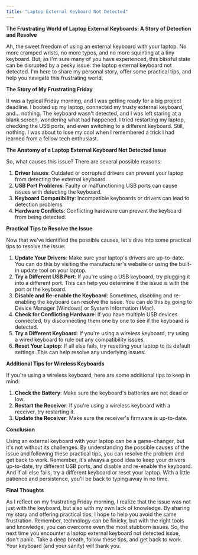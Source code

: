 ```yaml
---
title: "Laptop External Keyboard Not Detected"
---
```


**The Frustrating World of Laptop External Keyboards: A Story of Detection and Resolve**

 Ah, the sweet freedom of using an external keyboard with your laptop. No more cramped wrists, no more typos, and no more squinting at a tiny keyboard. But, as I'm sure many of you have experienced, this blissful state can be disrupted by a pesky issue: the laptop external keyboard not detected. I'm here to share my personal story, offer some practical tips, and help you navigate this frustrating world.

**The Story of My Frustrating Friday**

It was a typical Friday morning, and I was getting ready for a big project deadline. I booted up my laptop, connected my trusty external keyboard, and... nothing. The keyboard wasn't detected, and I was left staring at a blank screen, wondering what had happened. I tried restarting my laptop, checking the USB ports, and even switching to a different keyboard. Still, nothing. I was about to lose my cool when I remembered a trick I had learned from a fellow tech enthusiast.

**The Anatomy of a Laptop External Keyboard Not Detected Issue**

So, what causes this issue? There are several possible reasons:

1. **Driver Issues**: Outdated or corrupted drivers can prevent your laptop from detecting the external keyboard.
2. **USB Port Problems**: Faulty or malfunctioning USB ports can cause issues with detecting the keyboard.
3. **Keyboard Compatibility**: Incompatible keyboards or drivers can lead to detection problems.
4. **Hardware Conflicts**: Conflicting hardware can prevent the keyboard from being detected.

**Practical Tips to Resolve the Issue**

Now that we've identified the possible causes, let's dive into some practical tips to resolve the issue:

1. **Update Your Drivers**: Make sure your laptop's drivers are up-to-date. You can do this by visiting the manufacturer's website or using the built-in update tool on your laptop.
2. **Try a Different USB Port**: If you're using a USB keyboard, try plugging it into a different port. This can help you determine if the issue is with the port or the keyboard.
3. **Disable and Re-enable the Keyboard**: Sometimes, disabling and re-enabling the keyboard can resolve the issue. You can do this by going to Device Manager (Windows) or System Information (Mac).
4. **Check for Conflicting Hardware**: If you have multiple USB devices connected, try disconnecting them one by one to see if the keyboard is detected.
5. **Try a Different Keyboard**: If you're using a wireless keyboard, try using a wired keyboard to rule out any compatibility issues.
6. **Reset Your Laptop**: If all else fails, try resetting your laptop to its default settings. This can help resolve any underlying issues.

**Additional Tips for Wireless Keyboards**

If you're using a wireless keyboard, here are some additional tips to keep in mind:

1. **Check the Battery**: Make sure the keyboard's batteries are not dead or low.
2. **Restart the Receiver**: If you're using a wireless keyboard with a receiver, try restarting it.
3. **Update the Receiver**: Make sure the receiver's firmware is up-to-date.

**Conclusion**

Using an external keyboard with your laptop can be a game-changer, but it's not without its challenges. By understanding the possible causes of the issue and following these practical tips, you can resolve the problem and get back to work. Remember, it's always a good idea to keep your drivers up-to-date, try different USB ports, and disable and re-enable the keyboard. And if all else fails, try a different keyboard or reset your laptop. With a little patience and persistence, you'll be back to typing away in no time.

**Final Thoughts**

As I reflect on my frustrating Friday morning, I realize that the issue was not just with the keyboard, but also with my own lack of knowledge. By sharing my story and offering practical tips, I hope to help you avoid the same frustration. Remember, technology can be finicky, but with the right tools and knowledge, you can overcome even the most stubborn issues. So, the next time you encounter a laptop external keyboard not detected issue, don't panic. Take a deep breath, follow these tips, and get back to work. Your keyboard (and your sanity) will thank you.